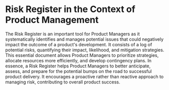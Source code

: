 # Risk Register in the Context of Product Management

The Risk Register is an important tool for Product Managers as it systematically identifies and manages potential issues that could negatively impact the outcome of a product's development. It consists of a log of potential risks, quantifying their impact, likelihood, and mitigation strategies. This essential document allows Product Managers to prioritize strategies, allocate resources more efficiently, and develop contingency plans. In essence, a Risk Register helps Product Managers to better anticipate, assess, and prepare for the potential bumps on the road to successful product delivery. It encourages a proactive rather than reactive approach to managing risk, contributing to overall product success.